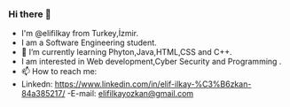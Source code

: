 ### Hi there 👋
 - I'm @elifilkay from Turkey,İzmir.
 - I am a Software Engineering student.
- 🌱 I’m currently learning Phyton,Java,HTML,CSS and C++.
- I am interested in Web development,Cyber Security and Programming .
- 📫 How to reach me: 
- Linkedn:
https://www.linkedin.com/in/elif-ilkay-%C3%B6zkan-84a385217/
-E-mail: 
elifilkayozkan@gmail.com





